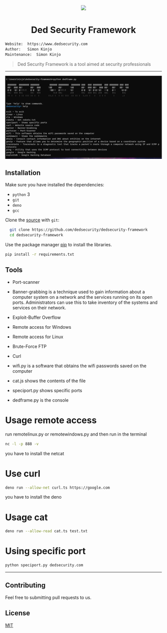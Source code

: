<h1 align="center"><img src="./public/logosemfundo.png"></h1>

<h1 align="center"> Ded Security Framework</h1>

```bash
Website:  https://www.dedsecurity.com
Author:   Simon Kinjo
Maintenance:  Simon Kinjo
```
>Ded Security Framework is a tool aimed at security professionals
---

![Screenshot](./public/terminalded.png)

## Installation

Make sure you have installed the dependencies:

  * `python` 3
  * `git`
  * `deno`
  * `gcc`

Clone the [source] with `git`:
 ```sh
   git clone https://github.com/dedsecurity/dedsecurity-framework
   cd dedsecurity-framework
   ```

 [source]: https://github.com/dedsecurity/dedsecurity-framework
 
 Use the package manager [pip](https://pip.pypa.io/en/stable/) to install the libraries.

```bash
pip install -r requirements.txt
```

## Tools

- Port-scanner

- Banner-grabbing is a technique used to gain information about a computer system on a network and the services running on its open ports. Administrators can use this to take     inventory of the systems and services on their network.

- Exploit-Buffer Overflow

- Remote access for Windows

- Remote access for Linux

- Brute-Force FTP

- Curl

- wifi.py is a software that obtains the wifi passwords saved on the computer

- cat.js shows the contents of the file

- speciport.py shows specific ports

- dedframe.py is the console

# Usage remote access
run remotelinux.py or remotewindows.py and then run in the terminal

```bash
nc -l -p 888 -v
```

you have to install the netcat

# Use curl

```bash
deno run --allow-net curl.ts https://google.com
```
you have to install the deno

# Usage cat

```bash
deno run --allow-read cat.ts test.txt
```

# Using specific port

```bash
python speciport.py dedsecurity.com
```
---

## Contributing
Feel free to submitting pull requests to us.
## License
[MIT](https://opensource.org/licenses/MIT)
